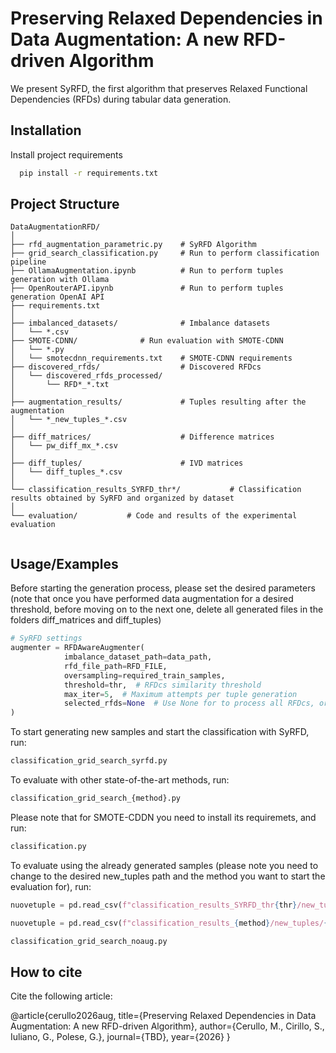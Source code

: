 
# Preserving Relaxed Dependencies in Data Augmentation: A new RFD-driven Algorithm

We present SyRFD, the first algorithm that preserves Relaxed Functional Dependencies (RFDs) during tabular data generation.


## Installation

Install project requirements

```bash
  pip install -r requirements.txt
```
    
## Project Structure
```
DataAugmentationRFD/
│
├── rfd_augmentation_parametric.py    # SyRFD Algorithm
├── grid_search_classification.py     # Run to perform classification pipeline
├── OllamaAugmentation.ipynb          # Run to perform tuples generation with Ollama
├── OpenRouterAPI.ipynb               # Run to perform tuples generation OpenAI API
├── requirements.txt                   
│
├── imbalanced_datasets/              # Imbalance datasets
│   └── *.csv
├── SMOTE-CDNN/              # Run evaluation with SMOTE-CDNN
│   └── *.py
│   └── smotecdnn_requirements.txt    # SMOTE-CDNN requirements
├── discovered_rfds/                  # Discovered RFDcs
│   └── discovered_rfds_processed/
│       └── RFD*_*.txt
│
├── augmentation_results/             # Tuples resulting after the augmentation 
│   └── *_new_tuples_*.csv
│
├── diff_matrices/                    # Difference matrices
│   └── pw_diff_mx_*.csv
│
├── diff_tuples/                      # IVD matrices
│   └── diff_tuples_*.csv
│
└── classification_results_SYRFD_thr*/           # Classification results obtained by SyRFD and organized by dataset
│
└── evaluation/           # Code and results of the experimental evaluation


```
## Usage/Examples
Before starting the generation process, please set the desired parameters (note that once you have performed data augmentation for a desired threshold, before moving on to the next one, delete all generated files in the folders diff_matrices and diff_tuples)
```python
# SyRFD settings
augmenter = RFDAwareAugmenter(
            imbalance_dataset_path=data_path,
            rfd_file_path=RFD_FILE,
            oversampling=required_train_samples,
            threshold=thr,  # RFDcs similarity threshold
            max_iter=5,  # Maximum attempts per tuple generation
            selected_rfds=None  # Use None for to process all RFDcs, or specify list of rfds to be considered
)
```
To start generating new samples and start the classification with SyRFD, run:
```python
classification_grid_search_syrfd.py
```

To evaluate with other state-of-the-art methods, run:
```python
classification_grid_search_{method}.py
```

Please note that for SMOTE-CDDN you need to install its requiremets, and run:
```python
classification.py
```

To evaluate using the already generated samples (please note you need to change to the desired new_tuples path and the method you want to start the evaluation for), run:
```python
nuovetuple = pd.read_csv(f"classification_results_SYRFD_thr{thr}/new_tuples/{ds}_new_tuples_{thr}.csv") # change the thr accordingly

nuovetuple = pd.read_csv(f"classification_results_{method}/new_tuples/{ds}_new_tuples_{method}.csv") # for the other state-of-the-art methods
```
```python
classification_grid_search_noaug.py

```

## How to cite

Cite the following article: 


@article{cerullo2026aug,
  title={Preserving Relaxed Dependencies in Data Augmentation: A new RFD-driven Algorithm},
  author={Cerullo, M., Cirillo, S., Iuliano, G., Polese, G.},
  journal={TBD},
  year={2026}
}





